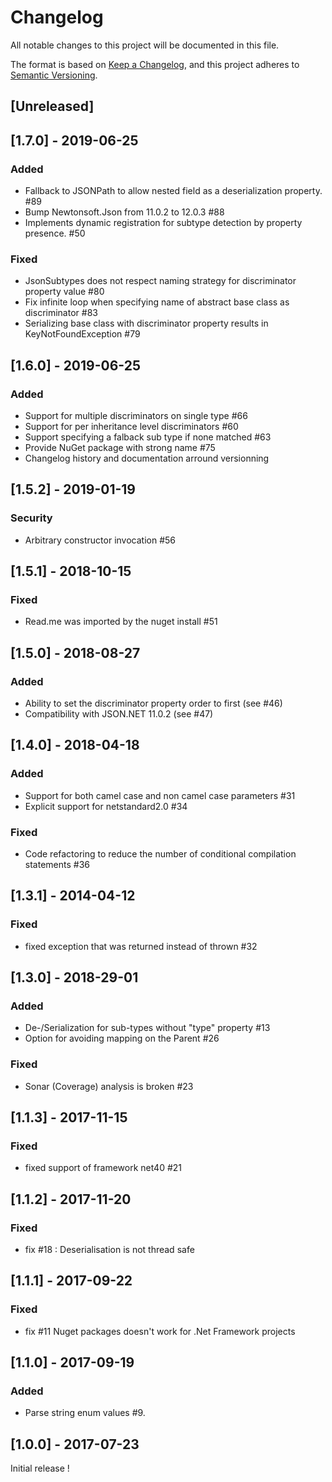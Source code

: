# Changelog
All notable changes to this project will be documented in this file.

The format is based on [Keep a Changelog](https://keepachangelog.com/en/1.0.0/),
and this project adheres to [Semantic Versioning](https://semver.org/spec/v2.0.0.html).

## [Unreleased]

## [1.7.0] - 2019-06-25

### Added
- Fallback to JSONPath to allow nested field as a deserialization property. #89
- Bump Newtonsoft.Json from 11.0.2 to 12.0.3 #88
- Implements dynamic registration for subtype detection by property presence. #50

### Fixed
- JsonSubtypes does not respect naming strategy for discriminator property value #80
- Fix infinite loop when specifying name of abstract base class as discriminator #83
- Serializing base class with discriminator property results in KeyNotFoundException #79

## [1.6.0] - 2019-06-25
### Added
- Support for multiple discriminators on single type #66
- Support for per inheritance level discriminators #60
- Support specifying a falback sub type if none matched #63
- Provide NuGet package with strong name #75
- Changelog history and documentation arround versionning

## [1.5.2] - 2019-01-19
### Security
- Arbitrary constructor invocation #56

## [1.5.1] - 2018-10-15
### Fixed
- Read.me was imported by the nuget install #51

## [1.5.0] - 2018-08-27
### Added
- Ability to set the discriminator property order to first (see #46)
- Compatibility with JSON.NET 11.0.2 (see #47)

## [1.4.0] - 2018-04-18
### Added
- Support for both camel case and non camel case parameters #31
- Explicit support for netstandard2.0 #34

### Fixed
- Code refactoring to reduce the number of conditional compilation statements #36

## [1.3.1] - 2014-04-12
### Fixed
- fixed exception that was returned instead of thrown #32 

## [1.3.0] - 2018-29-01
### Added
- De-/Serialization for sub-types without "type" property #13
- Option for avoiding mapping on the Parent #26

### Fixed
- Sonar (Coverage) analysis is broken #23

## [1.1.3] - 2017-11-15
### Fixed
- fixed support of framework net40 #21

## [1.1.2] - 2017-11-20
### Fixed
- fix #18 : Deserialisation is not thread safe

## [1.1.1] - 2017-09-22
### Fixed
- fix #11 Nuget packages doesn't work for .Net Framework projects

## [1.1.0] - 2017-09-19
### Added
- Parse string enum values #9.

## [1.0.0] - 2017-07-23
Initial release !




